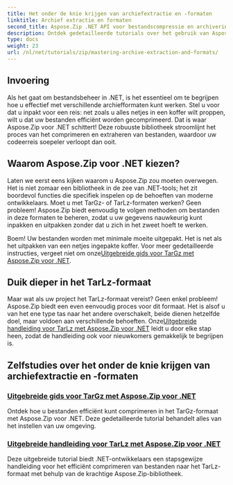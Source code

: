 ```yaml
---
title: Het onder de knie krijgen van archiefextractie en -formaten
linktitle: Archief extractie en formaten
second_title: Aspose.Zip .NET API voor bestandscompressie en archivering
description: Ontdek gedetailleerde tutorials over het gebruik van Aspose.Zip voor .NET om archiefextractie- en compressieformaten zoals TarGz en TarLz onder de knie te krijgen.
type: docs
weight: 23
url: /nl/net/tutorials/zip/mastering-archive-extraction-and-formats/
---
```

## Invoering

Als het gaat om bestandsbeheer in .NET, is het essentieel om te begrijpen hoe u effectief met verschillende archiefformaten kunt werken. Stel u voor dat u inpakt voor een reis: net zoals u alles netjes in een koffer wilt proppen, wilt u dat uw bestanden efficiënt worden gecomprimeerd. Dat is waar Aspose.Zip voor .NET schittert! Deze robuuste bibliotheek stroomlijnt het proces van het comprimeren en extraheren van bestanden, waardoor uw codeerreis soepeler verloopt dan ooit.

## Waarom Aspose.Zip voor .NET kiezen?

Laten we eerst eens kijken waarom u Aspose.Zip zou moeten overwegen. Het is niet zomaar een bibliotheek in de zee van .NET-tools; het zit boordevol functies die specifiek inspelen op de behoeften van moderne ontwikkelaars. Moet u met TarGz- of TarLz-formaten werken? Geen probleem! Aspose.Zip biedt eenvoudig te volgen methoden om bestanden in deze formaten te beheren, zodat u uw gegevens nauwkeurig kunt inpakken en uitpakken zonder dat u zich in het zweet hoeft te werken.

 Boem! Uw bestanden worden met minimale moeite uitgepakt. Het is net als het uitpakken van een netjes ingepakte koffer. Voor meer gedetailleerde instructies, vergeet niet om onze[Uitgebreide gids voor TarGz met Aspose.Zip voor .NET](./comprehensive-guide-to-tar-gz/). 

## Duik dieper in het TarLz-formaat

 Maar wat als uw project het TarLz-formaat vereist? Geen enkel probleem! Aspose.Zip biedt een even eenvoudig proces voor dit formaat. Het is alsof u van het ene type tas naar het andere overschakelt, beide dienen hetzelfde doel, maar voldoen aan verschillende behoeften. Onze[Uitgebreide handleiding voor TarLz met Aspose.Zip voor .NET](./comprehensive-guide-to-tar-lz/) leidt u door elke stap heen, zodat de handleiding ook voor nieuwkomers gemakkelijk te begrijpen is.

## Zelfstudies over het onder de knie krijgen van archiefextractie en -formaten
### [Uitgebreide gids voor TarGz met Aspose.Zip voor .NET](./comprehensive-guide-to-tar-gz/)
Ontdek hoe u bestanden efficiënt kunt comprimeren in het TarGz-formaat met Aspose.Zip voor .NET. Deze gedetailleerde tutorial behandelt alles van het instellen van uw omgeving.
### [Uitgebreide handleiding voor TarLz met Aspose.Zip voor .NET](./comprehensive-guide-to-tar-lz/)
Deze uitgebreide tutorial biedt .NET-ontwikkelaars een stapsgewijze handleiding voor het efficiënt comprimeren van bestanden naar het TarLz-formaat met behulp van de krachtige Aspose.Zip-bibliotheek.